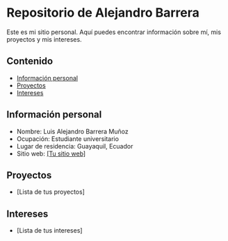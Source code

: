 # Repositorio de Alejandro Barrera
Este es mi sitio personal. Aquí puedes encontrar información sobre mí, mis
proyectos y mis intereses.
## Contenido
* [Información personal](#información-personal)
* [Proyectos](#proyectos)
* [Intereses](#intereses)
## Información personal
* Nombre: Luis Alejandro Barrera Muñoz
* Ocupación: Estudiante universitario
* Lugar de residencia: Guayaquil, Ecuador
* Sitio web: [\[Tu sitio web\]](https://a1ej00.github.io/A1ej00/)
## Proyectos
* [Lista de tus proyectos]
## Intereses
* [Lista de tus intereses]